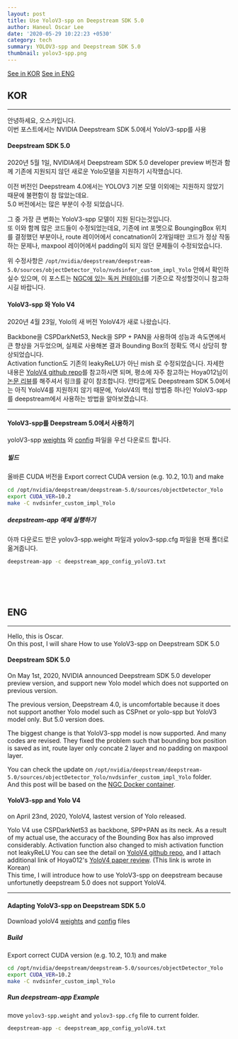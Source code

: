 ```yaml
---
layout: post
title: Use YoloV3-spp on Deepstream SDK 5.0
author: Haneul Oscar Lee
date: '2020-05-29 10:22:23 +0530'
category: tech
summary: YOLOV3-spp and Deepstream SDK 5.0
thumbnail: yolov3-spp.png
---
```


[See in KOR](#kor)
[See in ENG](#eng)


## KOR
----------

안녕하세요, 오스카입니다.   
이번 포스트에서는 NVIDIA Deepstream SDK 5.0에서 YoloV3-spp를 사용

#### Deepstream SDK 5.0

2020년 5월 1일, NVIDIA에서 Deepstream SDK 5.0 developer preview 버전과 함께 기존에 지원되지 않던 새로운  Yolo모델을 지원하기 시작했습니다.   

이전 버전인 Deepstream 4.0에서는 YOLOV3 기본 모델 이외에는 지원하지 않았기 때문에 불편함이 참 많았는데요.   
5.0 버전에서는 많은 부분이 수정 되었습니다.

그 중 가장 큰 변화는 YoloV3-spp 모델이 지원 된다는것입니다.   
또 이와 함께 많은 코드들이 수정되었는데요, 기존에 int 포멧으로 BoungingBox 위치를 결정했던 부분이나, route 레이어에서 concatnation이 2개일때만 코드가 정상 작동하는 문제나, maxpool 레이어에서 padding이 되지 않던 문제들이 수정되었습니다. 


위 수정사항은 `/opt/nvidia/deepstream/deepstream-5.0/sources/objectDetector_Yolo/nvdsinfer_custom_impl_Yolo` 안에서 확인하실수 있으며, 
이 포스트는 [NGC에 있는 독커 컨테이너](https://ngc.nvidia.com/catalog/containers/nvidia:deepstream)를 기준으로 작성할것이니 참고하시길 바랍니다.


#### YoloV3-spp 와 Yolo V4

2020년 4월 23일, Yolo의 새 버전 YoloV4가 새로 나왔습니다.

Backbone을 CSPDarkNet53, Neck을 SPP + PAN을 사용하여 성능과 속도면에서 큰 향상을 거두었으며, 실제로 사용해본 결과 Bounding Box의 정확도 역시 상당히 향상되었습니다.   
Activation function도 기존의 leakyReLU가 아닌 mish 로 수정되었습니다.
자세한 내용은 [YoloV4 github repo](https://github.com/AlexeyAB/darknet)를 참고하시면 되며, 
평소에 자주 참고하는 Hoya012님이 [논문 리뷰](https://hoya012.github.io/blog/yolov4/)를 해주셔서 링크를 같이 참조합니다. 
안타깝게도 Deepstream SDK 5.0에서는 아직 YoloV4를 지원하지 않기 때문에, YoloV4의 핵심 방법중 하나인 YoloV3-spp를 deepstream에서 사용하는 방법을 알아보겠습니다. 

----------
#### YoloV3-spp를 Deepstream 5.0에서 사용하기

yoloV3-spp [weights](https://pjreddie.com/media/files/yolov3-spp.weights) 와 [config](https://raw.githubusercontent.com/AlexeyAB/darknet/master/cfg/yolov3-spp.cfg) 파일을 우선 다운로드 합니다.

##### 빌드

올바른 CUDA 버전을 
Export correct CUDA version (e.g. 10.2, 10.1) and make

```sh
cd /opt/nvidia/deepstream/deepstream-5.0/sources/objectDetector_Yolo
export CUDA_VER=10.2
make -C nvdsinfer_custom_impl_Yolo
```

##### deepstream-app 예제 실행하기

아까 다운로드 받은 yolov3-spp.weight 파일과 yolov3-spp.cfg 파일을 현재 폴더로 옮겨줍니다.

```sh
deepstream-app -c deepstream_app_config_yoloV3.txt
```



<br><br><br>

## ENG
----------

Hello, this is Oscar.   
On this post, I will share How to use YoloV3-spp on Deepstream SDK 5.0

#### Deepstream SDK 5.0

On May 1st, 2020, NVIDIA announced Deepstream SDK 5.0 developer preview version, and support new Yolo model which does not supported on previous version.

The previous version, Deepstream 4.0, is uncomfortable because it does not support another Yolo model such as CSPnet or yolo-spp but YoloV3 model only.
But 5.0 version does.

The biggest change is that YoloV3-spp model is now supported.
And many codes are revised. 
They fixed the problem such that bounding box position is saved as int, route layer only concate 2 layer and no padding on maxpool layer. 

You can check the update on `/opt/nvidia/deepstream/deepstream-5.0/sources/objectDetector_Yolo/nvdsinfer_custom_impl_Yolo` folder.   
And this post will be based on the [NGC Docker container](https://ngc.nvidia.com/catalog/containers/nvidia:deepstream).


#### YoloV3-spp and Yolo V4

on April 23nd, 2020, YoloV4, lastest version of Yolo released.

Yolo V4 use CSPDarkNet53 as backbone, SPP+PAN as its neck. 
As a result of my actual use, the accuracy of the Bounding Box has also improved considerably.
Activation function also changed to mish activation function not leakyReLU
You can see the detail on [YoloV4 github repo](https://github.com/AlexeyAB/darknet), and I attach additional link of Hoya012's [YoloV4 paper review](https://hoya012.github.io/blog/yolov4/). (This link is wrote in Korean)   
This time, I will introduce how to use YoloV3-spp on deepstream because unfortunetly deepstream 5.0 does not support YoloV4.

----------
#### Adapting YoloV3-spp on Deepstream SDK 5.0

Download yoloV4 [weights](https://pjreddie.com/media/files/yolov3-spp.weights) and [config](https://raw.githubusercontent.com/AlexeyAB/darknet/master/cfg/yolov3-spp.cfg) files

##### Build

Export correct CUDA version (e.g. 10.2, 10.1) and make

```sh
cd /opt/nvidia/deepstream/deepstream-5.0/sources/objectDetector_Yolo
export CUDA_VER=10.2
make -C nvdsinfer_custom_impl_Yolo
```

##### Run deepstream-app Example

move `yolov3-spp.weight` and `yolov3-spp.cfg` file to current folder.

```sh
deepstream-app -c deepstream_app_config_yoloV4.txt
```